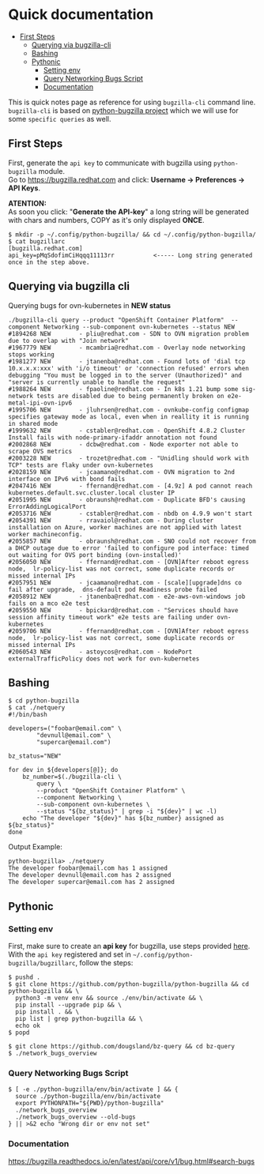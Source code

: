 # Quick documentation
- [First Steps](#first-steps)
  * [Querying via bugzilla-cli](#querying-via-bugzilla-cli)
  * [Bashing](#bashing)
  * [Pythonic](#pythonic)
    + [Setting env](#setting-env)
    + [Query Networking Bugs Script](#query-networking-bugs-script)
    + [Documentation](#documentation)

This is quick notes page as reference for using `bugzilla-cli` command line.  
`bugzilla-cli` is based on [python-bugzilla project](https://github.com/python-bugzilla/python-bugzilla) which we will use for some `specific queries` as well.

## First Steps
First, generate the `api key` to communicate with bugzilla using `python-bugzilla` module.  
Go to https://bugzilla.redhat.com and click: **Username -> Preferences -> API Keys**.  

**ATENTION:**  
As soon you click: "**Generate the API-key**" a long string will be generated with chars and numbers, COPY as it's only displayed **ONCE**.

```
$ mkdir -p ~/.config/python-bugzilla/ && cd ~/.config/python-bugzilla/ 
$ cat bugzillarc
[bugzilla.redhat.com]
api_key=pMqSdofimCiHqqq11113rr           <----- Long string generated once in the step above.
```

## Querying via bugzilla cli
Querying bugs for ovn-kubernetes in **NEW status**
```
./bugzilla-cli query --product "OpenShift Container Platform"  --component Networking --sub-component ovn-kubernetes --status NEW
#1894268 NEW        - pliu@redhat.com - SDN to OVN migration problem due to overlap with "Join network"
#1967779 NEW        - mcambria@redhat.com - Overlay node networking stops working
#1981277 NEW        - jtanenba@redhat.com - Found lots of 'dial tcp 10.x.x.x:xxx' with 'i/o timeout' or 'connection refused' errors when debugging "You must be logged in to the server (Unauthorized)" and "server is currently unable to handle the request"
#1988264 NEW        - fpaoline@redhat.com - In k8s 1.21 bump some sig-network tests are disabled due to being permanently broken on e2e-metal-ipi-ovn-ipv6
#1995706 NEW        - jluhrsen@redhat.com - ovnkube-config configmap specifies gateway mode as local, even when in reallity it is running in shared mode
#1999632 NEW        - cstabler@redhat.com - OpenShift 4.8.2 Cluster Install fails with node-primary-ifaddr annotation not found
#2002868 NEW        - dcbw@redhat.com - Node exporter not able to scrape OVS metrics
#2003228 NEW        - trozet@redhat.com - "Unidling should work with TCP" tests are flaky under ovn-kubernetes
#2028159 NEW        - jcaamano@redhat.com - OVN migration to 2nd interface on IPv6 with bond fails
#2047416 NEW        - ffernand@redhat.com - [4.9z] A pod cannot reach kubernetes.default.svc.cluster.local cluster IP
#2051995 NEW        - obraunsh@redhat.com - Duplicate BFD's causing ErrorAddingLogicalPort
#2053716 NEW        - cstabler@redhat.com - nbdb on 4.9.9 won't start
#2054391 NEW        - rravaiol@redhat.com - During cluster installation on Azure, worker machines are not applied with latest worker machineconfig.
#2055857 NEW        - obraunsh@redhat.com - SNO could not recover from a DHCP outage due to error 'failed to configure pod interface: timed out waiting for OVS port binding (ovn-installed)'
#2056050 NEW        - ffernand@redhat.com - [OVN]After reboot egress node,  lr-policy-list was not correct, some duplicate records or missed internal IPs
#2057951 NEW        - jcaamano@redhat.com - [scale][upgrade]dns co fail after upgrade,  dns-default pod Readiness probe failed
#2058912 NEW        - jtanenba@redhat.com - e2e-aws-ovn-windows job fails on a mco e2e test
#2059550 NEW        - bpickard@redhat.com - "Services should have session affinity timeout work" e2e tests are failing under ovn-kubernetes
#2059706 NEW        - ffernand@redhat.com - [OVN]After reboot egress node,  lr-policy-list was not correct, some duplicate records or missed internal IPs
#2060543 NEW        - astoycos@redhat.com - NodePort externalTrafficPolicy does not work for ovn-kubernetes
```

## Bashing
```
$ cd python-bugzilla
$ cat ./netquery
#!/bin/bash

developers=("foobar@email.com" \
        "devnull@email.com" \
        "supercar@email.com")
        
bz_status="NEW"

for dev in ${developers[@]}; do
    bz_number=$(./bugzilla-cli \
        query \
        --product "OpenShift Container Platform" \
        --component Networking \
        --sub-component ovn-kubernetes \
        --status "${bz_status}" | grep -i "${dev}" | wc -l)
    echo "The developer "${dev}" has ${bz_number} assigned as ${bz_status}"
done
```

Output Example:
```
python-bugzilla> ./netquery
The developer foobar@email.com has 1 assigned  
The developer devnull@email.com has 2 assigned  
The developer supercar@email.com has 2 assigned  
```

## Pythonic
### Setting env
First, make sure to create an **api key** for bugzilla, use steps provided [here](#first-steps).  
With the `api key` registered and set in `~/.config/python-bugzilla/bugzillarc`, follow the steps:  

```
$ pushd .
$ git clone https://github.com/python-bugzilla/python-bugzilla && cd python-bugzilla && \
  python3 -m venv env && source ./env/bin/activate && \
  pip install --upgrade pip && \
  pip install . && \
  pip list | grep python-bugzilla && \
  echo ok
$ popd

$ git clone https://github.com/dougsland/bz-query && cd bz-query
$ ./network_bugs_overview

```

### Query Networking Bugs Script
```
$ [ -e ./python-bugzilla/env/bin/activate ] && {
  source ./python-bugzilla/env/bin/activate
  export PYTHONPATH="${PWD}/python-bugzilla"
  ./network_bugs_overview
  ./network_bugs_overview --old-bugs
} || >&2 echo "Wrong dir or env not set"
```
### Documentation
https://bugzilla.readthedocs.io/en/latest/api/core/v1/bug.html#search-bugs
